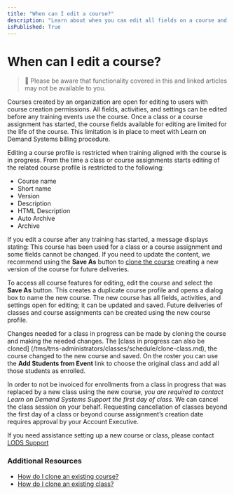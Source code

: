```yaml
---
title: "When can I edit a course?"
description: "Learn about when you can edit all fields on a course and editing restrictions in place for courses. Information is also available on cloning a course to use for upcoming training and support for courses used in a class that is in progress."
isPublished: True
---
```


# When can I edit a course?

> :small_blue_diamond: Please be aware that functionality covered in this and linked articles may not be available to you.

Courses created by an organization are open for editing to users with course creation permissions. All fields, activities, and settings can be edited before any training events use the course. Once a class or a course assignment has started, the course fields available for editing are limited for the life of the course. This limitation is in place to meet with Learn on Demand Systems billing procedure.

Editing a course profile is restricted when training aligned with the course is in progress. From the time a class or course assignments starts editing of the related course profile is restricted to the following:
* Course name
* Short name 
* Version
* Description
* HTML Description
* Auto Archive
* Archive

If you edit a course after any training has started, a message displays stating: This course has been used for a class or a course assignment and some fields cannot be changed. If you need to update the content, we recommend using the **Save As** button to [clone the course](/tms/tms-administratots/courses-and-activities/overall/clone-course.md) creating a new version of the course for future deliveries.

To access all course features for editing, edit the course and select the **Save As** button. This creates a duplicate course profile and opens a dialog box to name the new course. The new course has all fields, activities, and settings open for editing; it can be updated and saved. Future deliveries of classes and course assignments can be created using the new course profile.

Changes needed for a class in progress can be made by cloning the course and making the needed changes. The [class in progress can also be cloned] (/tms/tms-administrators/classes/schedule/clone-class.md), the course changed to the new course and saved. On the roster you can use the **Add Students from Event** link to choose the original class and add all those students as enrolled. 

In order to not be invoiced for enrollments from a class in progress that was replaced by a new class using the new course, _you are required to contact Learn on Demand Systems Support the first day of class._ We can cancel the class session on your behalf. Requesting cancellation of classes beyond the first day of a class or beyond course assignment’s creation date requires approval by your Account Executive.

If you need assistance setting up a new course or class, please contact [LODS Support](http://www.learnondemandsystems.com/customer-support/)

### Additional Resources

- [How do I clone an existing course?](/tms/tms-administrators/courses-and-activities/overall/clone-course.md)
- [How do I clone an existing class?](/tms/tms-administrators/classes/schedule/clone-class.md)



